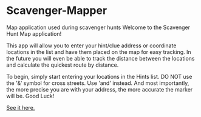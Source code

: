# Scavenger-Mapper
Map application used during scavenger hunts
Welcome to the Scavenger Hunt Map application!

This app will allow you to enter your hint/clue address or coordinate locations in the list and have them placed on the map for easy tracking. In the future you will even be able to track the distance between the locations and calculate the quickest route by distance.

To begin, simply start entering your locations in the Hints list.
DO NOT use the '&' symbol for cross streets. Use 'and' instead. And most importantly, the more precise you are with your address, the more accurate the marker will be. Good Luck!


[See it here.](http://caseybennington.github.io/Scavenger-Mapper/)
